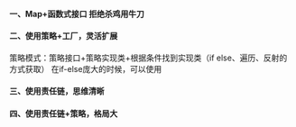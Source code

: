 #### 一、Map+函数式接口 拒绝杀鸡用牛刀


#### 二、使用策略+工厂，灵活扩展

策略模式：策略接口+策略实现类+根据条件找到实现类（if else、遍历、反射的方式获取）
在if-else庞大的时候，可以使用

#### 三、使用责任链，思维清晰

#### 四、使用责任链+策略，格局大